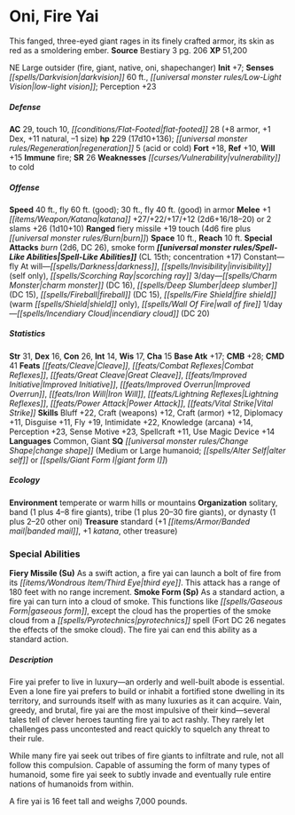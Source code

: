 ﻿---
cssclass: [monsters]
title1: Oni, Fire Yai
desc_short: This fanged, three-eyed giant rages in its finely crafted armor, its skin
  as red as a smoldering ember.
title2: Fire Yai
CR: 15
sources:
- name: Bestiary 3
  page: 206
  link: http://paizo.com/products/btpy8odu?Pathfinder-Roleplaying-Game-Bestiary-3
XP: 51200
alignment: NE
size: Large
type: outsider
subtypes:
- fire
- giant
- native
- oni
- shapechanger
initiative:
  bonus: 7
senses:
  darkvision: 60
  low-light vision: true
AC:
  AC: 29
  touch: 10
  flat_footed: 28
  components:
    armor: 8
    dex: 1
    natural: 11
    size: -1
HP:
  HP: 229
  long: 17d10+136
  regeneration: 5
  regeneration_weakness: acid or cold
saves:
  fort: 18
  ref: 10
  will: 15
immunities:
- fire
SR: 26
weaknesses:
- vulnerability to cold
speeds:
  base: 40
  other_semicolon: 30 ft., fly 40 ft. (good) in armor
  fly: 60
  fly_maneuverability: good
attacks:
  melee:
  - - text: +1 katana +27/+22/+17/+12 (2d6+16/18-20)
      entries:
      - - damage: 2d6+16
          crit_range: 18-20
      attack: +1 katana
      bonus:
      - 27
      - 22
      - 17
      - 12
  - - text: 2 slams +26 (1d10+10)
      entries:
      - - damage: 1d10+10
      count: 2
      attack: slams
      bonus:
      - 26
  ranged:
  - - text: fiery missile +19 touch (4d6 fire plus burn)
      entries:
      - - damage: 4d6
          type: fire
        - effect: burn
      attack: fiery missile
      bonus:
      - 19
      touch: true
  special:
  - burn (2d6, DC 26)
  - smoke form
space: 10
reach: 10
spell_like_abilities:
  entries:
  - name: fly
    source: default
    freq: Constant
  - name: darkness
    source: default
    freq: At will
  - name: invisibility
    source: default
    freq: At will
    other: self only
  - name: scorching ray
    source: default
    freq: At will
  - name: charm monster
    source: default
    freq: 3/day
    DC: 16
  - name: deep slumber
    source: default
    freq: 3/day
    DC: 15
  - name: fireball
    source: default
    freq: 3/day
    DC: 15
  - name: fire shield
    source: default
    freq: 3/day
    other: warm shield only
  - name: wall of fire
    source: default
    freq: 3/day
  - name: incendiary cloud
    source: default
    freq: 1/day
    DC: 20
  sources:
  - name: default
    CL: 15
    concentration: 17
ability_scores:
  STR: 31
  DEX: 16
  CON: 26
  INT: 14
  WIS: 17
  CHA: 15
BAB: 17
CMB: 28
CMD: 41
feats:
- name: Cleave
- name: Combat Reflexes
- name: Great Cleave
- name: Improved Initiative
- name: Improved Overrun
- name: Iron Will
- name: Lightning Reflexes
- name: Power Attack
- name: Vital Strike
skills:
  Bluff: 22
  Craft (weapons): 12
  Craft (armor): 12
  Diplomacy: 11
  Disguise: 11
  Fly: 19
  Intimidate: 22
  Knowledge (arcana): 14
  Perception: 23
  Sense Motive: 23
  Spellcraft: 11
  Use Magic Device: 14
languages:
- Common
- Giant
special_qualities:
- change shape (Medium or Large humanoid; alter self or giant form I)
ecology:
  environment: temperate or warm hills or mountains
  organization: solitary, band (1 plus 4-8 fire giants), tribe (1 plus 20-30 fire
    giants), or dynasty (1 plus 2-20 other oni)
  treasure_type: standard
  treasure:
  - +1 banded mail
  - +1 katana
  - other treasure
special_abilities:
  Fiery Missile (Su): As a swift action, a fire yai can launch a bolt of fire from
    its third eye. This attack has a range of 180 feet with no range increment.
  Smoke Form (Sp): As a standard action, a fire yai can turn into a cloud of smoke.
    This functions like gaseous form, except the cloud has the properties of the smoke
    cloud from a pyrotechnics spell (Fort DC 26 negates the effects of the smoke cloud).
    The fire yai can end this ability as a standard action.
desc_long: |-
  Fire yai prefer to live in luxury-an orderly and well-built abode is essential. Even a lone fire yai prefers to build or inhabit a fortified stone dwelling in its territory, and surrounds itself with as many luxuries as it can acquire. Vain, greedy, and brutal, fire yai are the most impulsive of their kind-several tales tell of clever heroes taunting fire yai to act rashly. They rarely let challenges pass uncontested and react quickly to squelch any threat to their rule.

  While many fire yai seek out tribes of fire giants to infiltrate and rule, not all follow this compulsion. Capable of assuming the form of many types of humanoid, some fire yai seek to subtly invade and eventually rule entire nations of humanoids from within.

  A fire yai is 16 feet tall and weighs 7,000 pounds.

---

# Oni, Fire Yai
This fanged, three-eyed giant rages in its finely crafted armor, its skin as red as a smoldering ember.
**Source** Bestiary 3 pg. 206
**XP** 51,200

NE Large outsider (fire, giant, native, oni, shapechanger)
**Init** +7; **Senses** _[[spells/Darkvision|darkvision]]_ 60 ft., _[[universal monster rules/Low-Light Vision|low-light vision]]_; Perception +23

##### Defense

**AC** 29, touch 10, _[[conditions/Flat-Footed|flat-footed]]_ 28 (+8 armor, +1 Dex, +11 natural, –1 size)
**hp** 229 (17d10+136); _[[universal monster rules/Regeneration|regeneration]]_ 5 (acid or cold)
**Fort** +18, **Ref** +10, **Will** +15
**Immune** fire; **SR** 26
**Weaknesses** _[[curses/Vulnerability|vulnerability]]_ to cold

##### Offense
**Speed** 40 ft., fly 60 ft. (good); 30 ft., fly 40 ft. (good) in armor
**Melee** +1 _[[items/Weapon/Katana|katana]]_ +27/+22/+17/+12 (2d6+16/18–20) or 2 slams +26 (1d10+10)
**Ranged** fiery missile +19 touch (4d6 fire plus _[[universal monster rules/Burn|burn]]_)
**Space** 10 ft., **Reach** 10 ft.
**Special Attacks** _burn_ (2d6, DC 26), smoke form
**_[[universal monster rules/Spell-Like Abilities|Spell-Like Abilities]]_** (CL 15th; concentration +17)
Constant—fly
At will—_[[spells/Darkness|darkness]]_, _[[spells/Invisibility|invisibility]]_ (self only), _[[spells/Scorching Ray|scorching ray]]_
3/day—_[[spells/Charm Monster|charm monster]]_ (DC 16), _[[spells/Deep Slumber|deep slumber]]_ (DC 15), _[[spells/Fireball|fireball]]_ (DC 15), _[[spells/Fire Shield|fire shield]]_ (warm _[[spells/Shield|shield]]_ only), _[[spells/Wall Of Fire|wall of fire]]_
1/day—_[[spells/Incendiary Cloud|incendiary cloud]]_ (DC 20)

##### Statistics
**Str** 31, **Dex** 16, **Con** 26, **Int** 14, **Wis** 17, **Cha** 15
**Base Atk** +17; **CMB** +28; **CMD** 41
**Feats** _[[feats/Cleave|Cleave]]_, _[[feats/Combat Reflexes|Combat Reflexes]]_, _[[feats/Great Cleave|Great Cleave]]_, _[[feats/Improved Initiative|Improved Initiative]]_, _[[feats/Improved Overrun|Improved Overrun]]_, _[[feats/Iron Will|Iron Will]]_, _[[feats/Lightning Reflexes|Lightning Reflexes]]_, _[[feats/Power Attack|Power Attack]]_, _[[feats/Vital Strike|Vital Strike]]_
**Skills** Bluff +22, Craft (weapons) +12, Craft (armor) +12, Diplomacy +11, Disguise +11, Fly +19, Intimidate +22, Knowledge (arcana) +14, Perception +23, Sense Motive +23, Spellcraft +11, Use Magic Device +14
**Languages** Common, Giant
**SQ** _[[universal monster rules/Change Shape|change shape]]_ (Medium or Large humanoid; _[[spells/Alter Self|alter self]]_ or _[[spells/Giant Form I|giant form I]]_)

##### Ecology

**Environment** temperate or warm hills or mountains
**Organization** solitary, band (1 plus 4–8 fire giants), tribe (1 plus 20–30 fire giants), or dynasty (1 plus 2–20 other oni)
**Treasure** standard (+1 _[[items/Armor/Banded mail|banded mail]]_, +1 _katana_, other treasure)

### Special Abilities

**Fiery Missile (Su)** As a swift action, a fire yai can launch a bolt of fire from its _[[items/Wondrous Item/Third Eye|third eye]]_. This attack has a range of 180 feet with no range increment.
**Smoke Form (Sp)** As a standard action, a fire yai can turn into a cloud of smoke. This functions like _[[spells/Gaseous Form|gaseous form]]_, except the cloud has the properties of the smoke cloud from a _[[spells/Pyrotechnics|pyrotechnics]]_ spell (Fort DC 26 negates the effects of the smoke cloud). The fire yai can end this ability as a standard action.

##### Description

Fire yai prefer to live in luxury—an orderly and well-built abode is essential. Even a lone fire yai prefers to build or inhabit a fortified stone dwelling in its territory, and surrounds itself with as many luxuries as it can acquire. Vain, greedy, and brutal, fire yai are the most impulsive of their kind—several tales tell of clever heroes taunting fire yai to act rashly. They rarely let challenges pass uncontested and react quickly to squelch any threat to their rule.

While many fire yai seek out tribes of fire giants to infiltrate and rule, not all follow this compulsion. Capable of assuming the form of many types of humanoid, some fire yai seek to subtly invade and eventually rule entire nations of humanoids from within.

A fire yai is 16 feet tall and weighs 7,000 pounds.